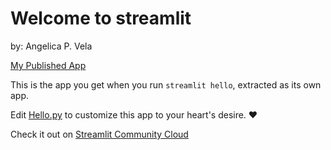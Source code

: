# Welcome to streamlit

by: Angelica P. Vela

[My Published App](https://probable-funicular-xg6xp9x9vrx2vxxg-8502.app.github.dev/)

This is the app you get when you run `streamlit hello`, extracted as its own app.

Edit [Hello.py](./Hello.py) to customize this app to your heart's desire. ❤️

Check it out on [Streamlit Community Cloud](https://st-hello-app.streamlit.app/)
